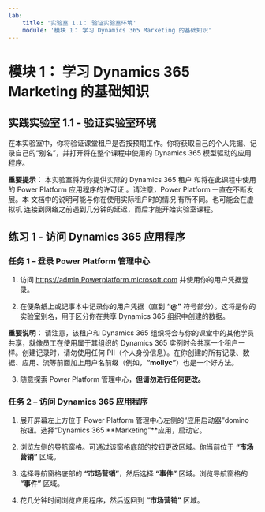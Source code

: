 ```yaml
---
lab:
    title: '实验室 1.1： 验证实验室环境'
    module: '模块 1： 学习 Dynamics 365 Marketing 的基础知识'
---
```



模块 1： 学习 Dynamics 365 Marketing 的基础知识
========================

## 实践实验室 1.1 - 验证实验室环境 

在本实验室中，你将验证课堂租户是否按预期工作。你将获取自己的个人凭据、记录自己的“别名”，并打开将在整个课程中使用的 Dynamics 365 模型驱动的应用程序。 

**重要提示：** 本实验室将为你提供实际的 Dynamics 365 租户
和将在此课程中使用的 Power Platform 应用程序的许可证
。请注意，Power Platform 一直在不断发展。本
文档中的说明可能与你在使用实际租户时的情况
有所不同。也可能会在虚拟机
连接到网络之前遇到几分钟的延迟，而后才能开始实验室课程。

练习 1 - 访问 Dynamics 365 应用程序
---------------------------------------------------

### 任务 1 – 登录 Power Platform 管理中心

1.  访问 <https://admin.Powerplatform.microsoft.com> 并使用你的用户凭据登录。

2. 在便条纸上或记事本中记录你的用户凭据（直到 **“@”** 符号部分）。这将是你的实验室别名，用于区分你在共享 Dynamics 365 组织中创建的数据。 

**重要说明：** 请注意，该租户和 Dynamics 365 组织将会与你的课堂中的其他学员共享，就像员工在使用属于其组织的 Dynamics 365 实例时会共享一个租户一样。创建记录时，请勿使用任何 PII（个人身份信息）。在你创建的所有记录、数据、应用、流等前面加上用户名前缀（例如，**“mollyc”**）也是一个好方法。

3. 随意探索 Power Platform 管理中心，**但请勿进行任何更改。**

### 任务 2 – 访问 Dynamics 365 应用程序

1.  展开屏幕左上方位于 Power Platform 管理中心左侧的“应用启动器”domino 按钮。选择“Dynamics 365 **Marketing”**应用，启动它。

2.  浏览左侧的导航窗格。可通过该窗格底部的按钮更改区域。你当前位于 **“市场营销”** 区域。 

3.  选择导航窗格底部的 **“市场营销”**，然后选择 **“事件”** 区域。浏览导航窗格的 **“事件”** 区域。  

4.  花几分钟时间浏览应用程序，然后返回到 **“市场营销”** 区域。
